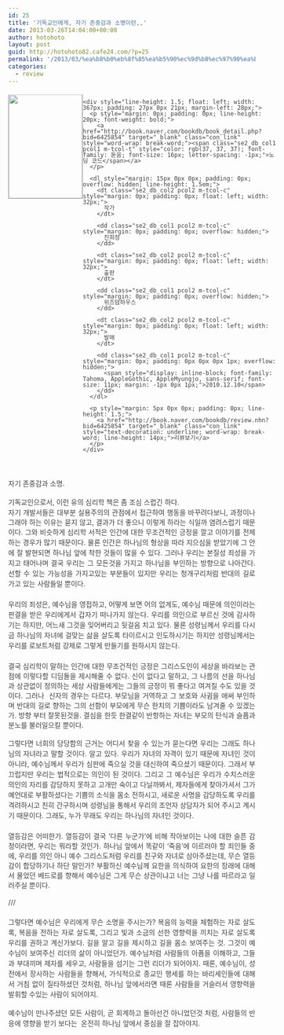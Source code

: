 ```yaml
---
id: 25
title: '기독교인에게, 자기 존중감과 소명이란,,'
date: 2013-03-26T14:04:00+00:00
author: hotohoto
layout: post
guid: http://hotohoto82.cafe24.com/?p=25
permalink: '/2013/03/%ea%b8%b0%eb%8f%85%ea%b5%90%ec%9d%b8%ec%97%90%ea%b2%8c-%ec%9e%90%ea%b8%b0-%ec%a1%b4%ec%a4%91%ea%b0%90%ea%b3%bc-%ec%86%8c%eb%aa%85%ec%9d%b4%eb%9e%80/'
categories:
  - review
---
```



<div style="color: rgb(64, 64, 64); text-align: justify;">
  <div class="__se_object" s_type="db" s_subtype="book" jsonvalue="%7B%22id%22%3A%228960864153%22%2C%22thumb%22%3A%22http%3A%2F%2Fbookthumb.phinf.naver.net%2Fcover%2F064%2F258%2F06425854.jpg%3Ftype%3Dw150%26udate%3D20120611%22%2C%22code%22%3A%226425854%22%2C%22genreText%22%3A%22%EC%9E%90%EA%B8%B0%EA%B3%84%EB%B0%9C%22%2C%22genreCode%22%3A%22170%22%2C%22mode%22%3A%22book%22%2C%22type%22%3A2%2C%22title%22%3A%22%EB%85%B8%EB%94%A9%20%EC%BD%94%EB%93%9C%22%7D" style="line-height: 1.5;"> 
  
  <div style="line-height: 12px; overflow: hidden; width: 548px; font-family: 돋움, Dotum, 굴림, Gulim, AppleGothic, AppleMyungjo, sans-serif; text-align: left;">
    <div style="line-height: 1.5; float: left; width: 152px; padding: 5px 0px 0px; background-image: url(http://static.se2.naver.com/static/img/dbattach/db_attach_set.gif); background-position: 0px -394px; background-repeat: no-repeat no-repeat;">
      <a href="http://book.naver.com/bookdb/book_detail.php?bid=6425854" target="_blank" class="con_link" style="word-wrap: break-word;"><img src="http://bookthumb.phinf.naver.net/cover/064/258/06425854.jpg?type=w150&udate=20120611" width="150" height="211" id="cover/064/258/06425854.jpg" alt="" style="border-style: none solid solid; border-right-width: 1px; border-bottom-width: 1px; border-left-width: 1px; border-right-color: rgb(166, 166, 166); border-bottom-color: rgb(166, 166, 166); border-left-color: rgb(166, 166, 166); cursor: pointer;" /></a>
    </div>
    
    <div style="line-height: 1.5; float: left; width: 367px; padding: 27px 0px 21px; margin-left: 28px;">
      <p style="margin: 0px; padding: 0px; line-height: 20px; font-weight: bold;">
        <a href="http://book.naver.com/bookdb/book_detail.php?bid=6425854" target="_blank" class="con_link" style="word-wrap: break-word;"><span class="se2_db_col1 pcol1 m-tcol-t" style="color: rgb(37, 37, 37); font-family: 돋움; font-size: 16px; letter-spacing: -1px;">노딩 코드</span></a>
      </p>
      
      <dl style="margin: 15px 0px 0px; padding: 0px; overflow: hidden; line-height: 1.5em;">
        <dt class="se2_db_col2 pcol2 m-tcol-c" style="margin: 0px; padding: 0px; float: left; width: 32px;">
          작가
        </dt>
        
        <dd class="se2_db_col1 pcol2 m-tcol-c" style="margin: 0px; padding: 0px; overflow: hidden;">
          진희정
        </dd>
        
        <dt class="se2_db_col2 pcol2 m-tcol-c" style="margin: 0px; padding: 0px; float: left; width: 32px;">
          출판
        </dt>
        
        <dd class="se2_db_col1 pcol2 m-tcol-c" style="margin: 0px; padding: 0px; overflow: hidden;">
          위즈덤하우스
        </dd>
        
        <dt class="se2_db_col2 pcol2 m-tcol-c" style="margin: 0px; padding: 0px; float: left; width: 32px;">
          발매
        </dt>
        
        <dd class="se2_db_col1 pcol2 m-tcol-c" style="margin: 0px; padding: 0px 0px 0px 1px; overflow: hidden;">
          <span style="display: inline-block; font-family: Tahoma, AppleGothic, AppleMyungjo, sans-serif; font-size: 11px; margin: -1px 0px 1px;">2010.12.10</span>
        </dd>
      </dl>
      
      <p style="margin: 5px 0px 0px; padding: 0px; line-height: 1.5;">
        <a href="http://book.naver.com/bookdb/review.nhn?bid=6425854" target="_blank" class="con_link" style="text-decoration: underline; word-wrap: break-word; line-height: 14px;">리뷰보기</a>
      </p>
    </div>
  </div>
</div></div> 

<p style="margin: 0px; padding: 0px; color: rgb(64, 64, 64); text-align: justify;">
  &nbsp;
</p>

<p style="margin: 0px; padding: 0px; color: rgb(64, 64, 64); text-align: justify;">
  <span style="line-height: 1.5;">&nbsp;</span>
</p>

<p style="margin: 0px; padding: 0px; color: rgb(64, 64, 64); text-align: justify;">
  <span style="line-height: 1.5;">자기 존중감과 소명.</span>
</p>

<p style="margin: 0px; padding: 0px; color: rgb(64, 64, 64); text-align: justify;">
  &nbsp;
</p>

<p style="margin: 0px; padding: 0px; color: rgb(64, 64, 64); text-align: justify;">
  기독교인으로서,&nbsp;<span style="line-height: 1.5;">이런 유의 심리학 책은 좀 조심 스럽긴 하다.</span>
</p>

<p style="margin: 0px; padding: 0px; color: rgb(64, 64, 64); text-align: justify;">
  자기 개발서들은 대부분 실용주의의 관점에서 접근하여 행동을 바꾸려다보니, 과정이나 그래야 하는 이유는 묻지 않고, 결과가 더 좋으니 이렇게 하라는 식일까 염려스럽기 때문이다. 그와 비슷하게 심리학 서적은&nbsp;<span style="line-height: 1.5;">인간에 대한 무조건적인 긍정을 깔고 이야기를 전제하는 경우가 많기 때문이다.&nbsp;</span><span style="line-height: 1.5;">물론 인간은 하나님의 형상을 따라 지으심을 받았기에 그 안에 잘 발현되면 하나님 앞에 착한 것들이 많을 수 있다. 그러나 우리는 본질성 죄성을 가지고 태어나며 결국 우리는 그 모든것을 가지고 하나님을 부인하는 방향으로 나아간다. 선할 수 있는 가능성을 가지고있는 부분들이 있지만 우리는 청개구리처럼 반대의 길로 가고 있는 사람들일 뿐이다.</span>
</p>

<p style="margin: 0px; padding: 0px; color: rgb(64, 64, 64); text-align: justify;">
  <span style="line-height: 1.5;">&nbsp;</span>
</p>

<p style="margin: 0px; padding: 0px; color: rgb(64, 64, 64); text-align: justify;">
  <span style="line-height: 1.5;">우리의 죄성은, 예수님을 영접하고, 어떻게 보면 어의 없게도, 예수님 때문에 의인이라는 판결을 받은 우리에게서 갑자기 떠나가지 않는다. 우리를 의인으로 부르신 것에 감사하기는 하지만, 어느새 그것을 잊어버리고 뒷걸음 치고 있다. 물론 성령님께서 우리를 다시금 하나님의 자녀에 걸맞는 삶을 살도록 타이르시고 인도하시기는 하지만 성령님께서는 우리를 로보트처럼 강제로 그렇게 만들기를 원하시지 않는다.</span>
</p>

<p style="margin: 0px; padding: 0px; color: rgb(64, 64, 64); text-align: justify;">
  <span style="line-height: 1.5;">&nbsp;</span>
</p>

<p style="margin: 0px; padding: 0px; color: rgb(64, 64, 64); text-align: justify;">
  결국 심리학이 말하는 인간에 대한 무조건적인 긍정은 그리스도인이 세상을 바라보는 관점에 이렇다할 디딤돌을 제시해줄 수 없다. 신이 없다고 말하고, 그 나름의 선을 하나님과 상관없이 정의하는 세상 사람들에게는 그들의 긍정이 뭐 좋다고 여겨질 수도 있을 것이다. 그러나 &nbsp;신자의 경우는 다르다. 부모님을 거역하고 그 보호와 사귐을 애써 부인하며 반대의 길로 향하는 그의 선함이 부모에게 무슨 한치의 기쁨이라도 남겨줄 수 있겠는가. 방향 부터 잘못된것을. 결심을 한듯 한결같이 반항하는 자녀는 부모의 탄식과 슬픔과 분노를 불러일으킬 뿐이다.
</p>

<p style="margin: 0px; padding: 0px; color: rgb(64, 64, 64); text-align: justify;">
  &nbsp;
</p>

<p style="margin: 0px; padding: 0px; color: rgb(64, 64, 64); text-align: justify;">
  <span style="line-height: 1.5;">그렇다면 너희의 당당함의 근거는 어디서 찾을 수 있는가 묻는다면 우리는 그래도 하나님의 자녀라고 말할 것이다. 알고 있다. 우리가 자녀의 자격이 있기 때문에 자녀인 것이 아니라, 예수님께서 우리가 심판에 죽으실 것을 대신하여 죽으셨기 때문이다. 그래서 부끄럽지만 우리는 법적으로는 의인이 된 것이다. 그리고 그 예수님은 우리가 수치스러운 의인의 자리를 감당하지 못하고 고개만 숙이고 다닐까봐서, 제자들에게 찾아가셔서 그가 예언대로 부활하셨다는 기쁨의 소식을 몸소 전하시고, 새로운 사명을 감당하도록 우리를 격려하시고 친히 간구하시며 성령님을 통해서 우리의 조언자 상담자가 되어 주시고 계시기 때문이다. 그래도, 누가 무래도 우리는 하나님의 자녀인 것이다.</span>
</p>

<p style="margin: 0px; padding: 0px; color: rgb(64, 64, 64); text-align: justify;">
  <span style="line-height: 1.5;">&nbsp;</span>
</p>

<p style="margin: 0px; padding: 0px; color: rgb(64, 64, 64); text-align: justify;">
  열등감은 어떠한가. 열등감이 결국 &#8216;다른 누군가&#8217;에 비해 작아보이는 나에 대한 슬픈 감정이라면, 우리는 뭐라할 것인가. 하나님 앞에서 똑같이 &#8216;죽음&#8217;에 이르러야 할 죄인들 중에, 우리를 의인 아니 예수 그리스도처럼 우리를 친구와 자녀로 삼아주셨는데, 무슨 열등감이 합당하기나 하단 말인가? 부활하신 예수님께 요한을 의식하여 요한의 장래에 대해서 물었던 베드로를 향해서 예수님은 그게 무슨 상관이냐고 너는 그냥 나를 따르라고 일러주실 뿐이다.
</p>

<p style="margin: 0px; padding: 0px; color: rgb(64, 64, 64); text-align: justify;">
  &nbsp;
</p>

<p style="margin: 0px; padding: 0px; color: rgb(64, 64, 64); text-align: justify;">
  ///
</p>

<p style="margin: 0px; padding: 0px; color: rgb(64, 64, 64); text-align: justify;">
  <span style="line-height: 1.5;">&nbsp;</span>
</p>

<p style="margin: 0px; padding: 0px; color: rgb(64, 64, 64); text-align: justify;">
  <span style="line-height: 1.5;">그렇다면 예수님은 우리에게 무슨 소명을 주시는가?&nbsp;</span><span style="line-height: 1.5;">복음의 능력을 체험하는 자로 살도록,&nbsp;</span><span style="line-height: 1.5;">복음을 전하는 자로 살도록, 그리고 빛과 소금의 선한 영향력을 끼치는 자로 살도록 우리를 권하고 계신가보다. 길을 알고 길을 제시하고 길을 몸소 보여주는 것. 그것이 예수님이 보여주신 리더의 삶이 아니었던가.&nbsp;</span><span style="line-height: 1.5;">예수님처럼 사람들의 아픔을 이해하고, 그들과 부대끼며&nbsp;</span><span style="line-height: 1.5;">제자를 세우고,&nbsp;</span><span style="line-height: 1.5;">사람들을 섬기는&nbsp;</span><span style="line-height: 1.5;">그런 리더가 되어야지. 때론,&nbsp;</span><span style="line-height: 1.5;">예수님이, 성전에서 장사하는 사람들을 향해서,&nbsp;</span><span style="line-height: 1.5;">가식적으로 종교인 행세를 하는 바리세인들에 대해서&nbsp;</span><span style="line-height: 1.5;">거침 없이 질타하셨던 것처럼, 하나님 앞에서라면&nbsp;</span><span style="line-height: 1.5;">때론 사람들을 거슬러서 영향력을 발휘할 수있는 사람이 되어야지.</span>
</p>

<p style="margin: 0px; padding: 0px; color: rgb(64, 64, 64); text-align: justify;">
  &nbsp;
</p>

<p style="margin: 0px; padding: 0px; color: rgb(64, 64, 64); text-align: justify;">
  예수님이 만나주셨던 모든 사람이,&nbsp;<span style="line-height: 1.5;">곧 회계하고 돌아선건 아니었던것 처럼,&nbsp;</span><span style="line-height: 1.5;">사람들의 반응에 영향을 받기 보다는 &nbsp;</span><span style="line-height: 1.5;">온전히 하나님 앞에서 중심을 잘 잡아야지.</span>
</p>